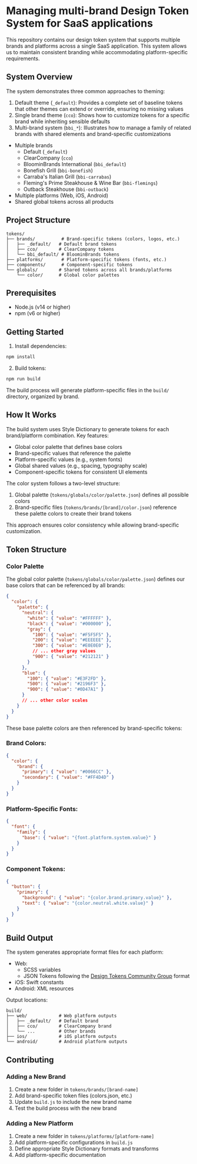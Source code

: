 # Managing multi-brand Design Token System for SaaS applications

This repository contains our design token system that supports multiple brands and platforms across
a single SaaS application. This system allows us to maintain consistent branding while accommodating
platform-specific requirements.

## System Overview

The system demonstrates three common approaches to theming:
1. Default theme (`_default`): Provides a complete set of baseline tokens that other themes can extend or override, ensuring no missing values
2. Single brand theme (`cco`): Shows how to customize tokens for a specific brand while inheriting sensible defaults
3. Multi-brand system (`bbi_*`): Illustrates how to manage a family of related brands with shared elements and brand-specific customizations

- Multiple brands
  - Default (`_default`)
  - ClearCompany (`cco`)
  - BloominBrands International (`bbi_default`)
  - Bonefish Grill (`bbi-bonefish`)
  - Carraba's Italian Grill (`bbi-carrabas`)
  - Fleming's Prime Steakhouse & Wine Bar (`bbi-flemings`)
  - Outback Steakhouse (`bbi-outback`)
- Multiple platforms (Web, iOS, Android)
- Shared global tokens across all products

## Project Structure

```
tokens/
├── brands/          # Brand-specific tokens (colors, logos, etc.)
│   ├── _default/   # Default brand tokens
│   ├── cco/        # ClearCompany tokens
│   └── bbi_default/ # BloominBrands tokens
├── platforms/       # Platform-specific tokens (fonts, etc.)
├── components/      # Component-specific tokens
└── globals/        # Shared tokens across all brands/platforms
    └── color/      # Global color palettes
```

## Prerequisites

- Node.js (v14 or higher)
- npm (v6 or higher)

## Getting Started

1. Install dependencies:

```bash
npm install
```

2. Build tokens:

```bash
npm run build
```

The build process will generate platform-specific files in the `build/` directory, organized by
brand.

## How It Works

The build system uses Style Dictionary to generate tokens for each brand/platform combination. Key
features:

- Global color palette that defines base colors
- Brand-specific values that reference the palette
- Platform-specific values (e.g., system fonts)
- Global shared values (e.g., spacing, typography scale)
- Component-specific tokens for consistent UI elements

The color system follows a two-level structure:
1. Global palette (`tokens/globals/color/palette.json`) defines all possible colors
2. Brand-specific files (`tokens/brands/[brand]/color.json`) reference these palette colors to create their brand tokens

This approach ensures color consistency while allowing brand-specific customization.

## Token Structure

### Color Palette

The global color palette (`tokens/globals/color/palette.json`) defines our base colors that can be referenced by all brands:

```json
{
  "color": {
    "palette": {
      "neutral": {
        "white": { "value": "#FFFFFF" },
        "black": { "value": "#000000" },
        "gray": {
          "100": { "value": "#F5F5F5" },
          "200": { "value": "#EEEEEE" },
          "300": { "value": "#E0E0E0" },
          // ... other gray values
          "900": { "value": "#212121" }
        }
      },
      "blue": {
        "100": { "value": "#E3F2FD" },
        "500": { "value": "#2196F3" },
        "900": { "value": "#0D47A1" }
      }
      // ... other color scales
    }
  }
}
```

These base palette colors are then referenced by brand-specific tokens:

### Brand Colors:

```json
{
  "color": {
    "brand": {
      "primary": { "value": "#0066CC" },
      "secondary": { "value": "#FF4D4D" }
    }
  }
}
```

### Platform-Specific Fonts:

```json
{
  "font": {
    "family": {
      "base": { "value": "{font.platform.system.value}" }
    }
  }
}
```

### Component Tokens:

```json
{
  "button": {
    "primary": {
      "background": { "value": "{color.brand.primary.value}" },
      "text": { "value": "{color.neutral.white.value}" }
    }
  }
}
```

## Build Output

The system generates appropriate format files for each platform:

- Web: 
  - SCSS variables
  - JSON Tokens following the [Design Tokens Community Group](https://design-tokens.github.io/community-group/format/) format
- iOS: Swift constants
- Android: XML resources

Output locations:
```
build/
├── web/            # Web platform outputs
│   ├── _default/   # Default brand
│   ├── cco/        # ClearCompany brand
│   └── ...         # Other brands
├── ios/            # iOS platform outputs
└── android/        # Android platform outputs
```

## Contributing

### Adding a New Brand

1. Create a new folder in `tokens/brands/[brand-name]`
2. Add brand-specific token files (colors.json, etc.)
3. Update `build.js` to include the new brand name
4. Test the build process with the new brand

### Adding a New Platform

1. Create a new folder in `tokens/platforms/[platform-name]`
2. Add platform-specific configurations in `build.js`
3. Define appropriate Style Dictionary formats and transforms
4. Add platform-specific documentation

